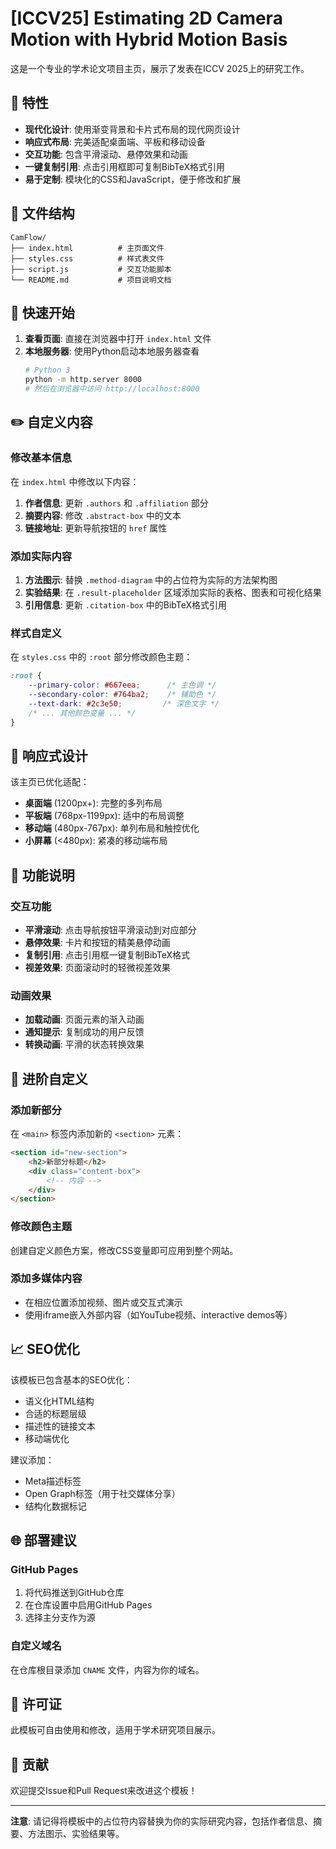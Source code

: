 # [ICCV25] Estimating 2D Camera Motion with Hybrid Motion Basis

这是一个专业的学术论文项目主页，展示了发表在ICCV 2025上的研究工作。

## 🌟 特性

- **现代化设计**: 使用渐变背景和卡片式布局的现代网页设计
- **响应式布局**: 完美适配桌面端、平板和移动设备
- **交互功能**: 包含平滑滚动、悬停效果和动画
- **一键复制引用**: 点击引用框即可复制BibTeX格式引用
- **易于定制**: 模块化的CSS和JavaScript，便于修改和扩展

## 📁 文件结构

```
CamFlow/
├── index.html          # 主页面文件
├── styles.css          # 样式表文件
├── script.js           # 交互功能脚本
└── README.md           # 项目说明文档
```

## 🚀 快速开始

1. **查看页面**: 直接在浏览器中打开 `index.html` 文件
2. **本地服务器**: 使用Python启动本地服务器查看
   ```bash
   # Python 3
   python -m http.server 8000
   # 然后在浏览器中访问 http://localhost:8000
   ```

## ✏️ 自定义内容

### 修改基本信息

在 `index.html` 中修改以下内容：

1. **作者信息**: 更新 `.authors` 和 `.affiliation` 部分
2. **摘要内容**: 修改 `.abstract-box` 中的文本
3. **链接地址**: 更新导航按钮的 `href` 属性

### 添加实际内容

1. **方法图示**: 替换 `.method-diagram` 中的占位符为实际的方法架构图
2. **实验结果**: 在 `.result-placeholder` 区域添加实际的表格、图表和可视化结果
3. **引用信息**: 更新 `.citation-box` 中的BibTeX格式引用

### 样式自定义

在 `styles.css` 中的 `:root` 部分修改颜色主题：

```css
:root {
    --primary-color: #667eea;      /* 主色调 */
    --secondary-color: #764ba2;    /* 辅助色 */
    --text-dark: #2c3e50;         /* 深色文字 */
    /* ... 其他颜色变量 ... */
}
```

## 📱 响应式设计

该主页已优化适配：
- **桌面端** (1200px+): 完整的多列布局
- **平板端** (768px-1199px): 适中的布局调整
- **移动端** (480px-767px): 单列布局和触控优化
- **小屏幕** (<480px): 紧凑的移动端布局

## 🎯 功能说明

### 交互功能
- **平滑滚动**: 点击导航按钮平滑滚动到对应部分
- **悬停效果**: 卡片和按钮的精美悬停动画
- **复制引用**: 点击引用框一键复制BibTeX格式
- **视差效果**: 页面滚动时的轻微视差效果

### 动画效果
- **加载动画**: 页面元素的渐入动画
- **通知提示**: 复制成功的用户反馈
- **转换动画**: 平滑的状态转换效果

## 🔧 进阶自定义

### 添加新部分
在 `<main>` 标签内添加新的 `<section>` 元素：

```html
<section id="new-section">
    <h2>新部分标题</h2>
    <div class="content-box">
        <!-- 内容 -->
    </div>
</section>
```

### 修改颜色主题
创建自定义颜色方案，修改CSS变量即可应用到整个网站。

### 添加多媒体内容
- 在相应位置添加视频、图片或交互式演示
- 使用iframe嵌入外部内容（如YouTube视频、interactive demos等）

## 📈 SEO优化

该模板已包含基本的SEO优化：
- 语义化HTML结构
- 合适的标题层级
- 描述性的链接文本
- 移动端优化

建议添加：
- Meta描述标签
- Open Graph标签（用于社交媒体分享）
- 结构化数据标记

## 🌐 部署建议

### GitHub Pages
1. 将代码推送到GitHub仓库
2. 在仓库设置中启用GitHub Pages
3. 选择主分支作为源

### 自定义域名
在仓库根目录添加 `CNAME` 文件，内容为你的域名。

## 📝 许可证

此模板可自由使用和修改，适用于学术研究项目展示。

## 🤝 贡献

欢迎提交Issue和Pull Request来改进这个模板！

---

**注意**: 请记得将模板中的占位符内容替换为你的实际研究内容，包括作者信息、摘要、方法图示、实验结果等。
